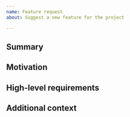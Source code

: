 ```yaml
---
name: Feature request
about: Suggest a new feature for the project

---
```


## Summary

<!-- A couple of sentences explaining the proposed feature. -->

## Motivation

<!-- Why are we doing this? What use cases does it support? What problem is the feature solving? Or what benefits will we gain by implementing? -->

## High-level requirements

<!-- A clear and concise list of things needed to be done for the feature to be complete, if known. -->

## Additional context

<!-- Add any other context feature request here. -->